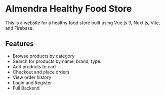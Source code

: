# Almendra Healthy Food Store

This is a website for a healthy food store built using Vue.js 3, Nuxt.js, Vite, and Firebase.

## Features

- Browse products by category
- Search for products by name, brand, type.
- Add products to cart
- Checkout and place orders
- View order history
- Login and Register
- Full Backend